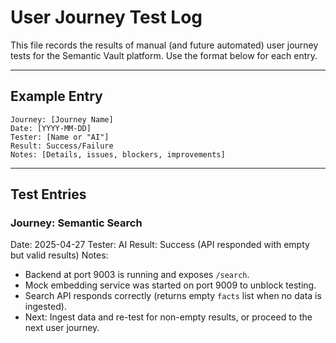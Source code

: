 # User Journey Test Log

This file records the results of manual (and future automated) user journey tests for the Semantic Vault platform. Use the format below for each entry.

---

## Example Entry
```
Journey: [Journey Name]
Date: [YYYY-MM-DD]
Tester: [Name or "AI"]
Result: Success/Failure
Notes: [Details, issues, blockers, improvements]
```

---

## Test Entries

### Journey: Semantic Search
Date: 2025-04-27
Tester: AI
Result: Success (API responded with empty but valid results)
Notes: 
- Backend at port 9003 is running and exposes `/search`.
- Mock embedding service was started on port 9009 to unblock testing.
- Search API responds correctly (returns empty `facts` list when no data is ingested).
- Next: Ingest data and re-test for non-empty results, or proceed to the next user journey.

